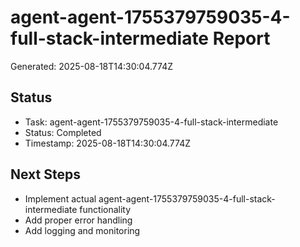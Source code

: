 # agent-agent-1755379759035-4-full-stack-intermediate Report

Generated: 2025-08-18T14:30:04.774Z

## Status
- Task: agent-agent-1755379759035-4-full-stack-intermediate
- Status: Completed
- Timestamp: 2025-08-18T14:30:04.774Z

## Next Steps
- Implement actual agent-agent-1755379759035-4-full-stack-intermediate functionality
- Add proper error handling
- Add logging and monitoring
